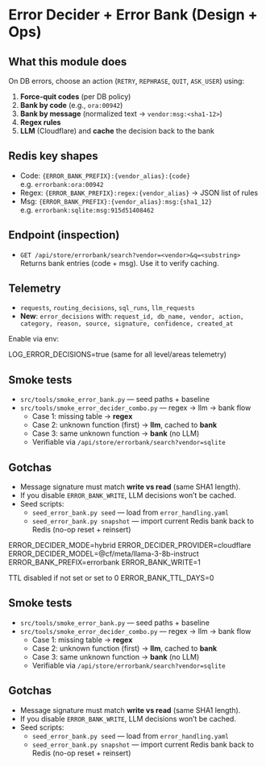 # Error Decider + Error Bank (Design + Ops)

## What this module does
On DB errors, choose an action (`RETRY`, `REPHRASE`, `QUIT`, `ASK_USER`) using:
1) **Force-quit codes** (per DB policy)
2) **Bank by code** (e.g., `ora:00942`)
3) **Bank by message** (normalized text → `vendor:msg:<sha1-12>`)
4) **Regex rules**
5) **LLM** (Cloudflare) and **cache** the decision back to the bank

## Redis key shapes
- Code:  `{ERROR_BANK_PREFIX}:{vendor_alias}:{code}`  
  e.g. `errorbank:ora:00942`
- Regex: `{ERROR_BANK_PREFIX}:regex:{vendor_alias}` → JSON list of rules
- Msg:   `{ERROR_BANK_PREFIX}:{vendor_alias}:msg:{sha1_12}`  
  e.g. `errorbank:sqlite:msg:915d51408462`

## Endpoint (inspection)
- `GET /api/store/errorbank/search?vendor=<vendor>&q=<substring>`  
  Returns bank entries (code + msg). Use it to verify caching.

## Telemetry
- `requests`, `routing_decisions`, `sql_runs`, `llm_requests`
- **New**: `error_decisions` with:
  `request_id, db_name, vendor, action, category, reason, source, signature, confidence, created_at`

Enable via env:

LOG_ERROR_DECISIONS=true 
(same for all level/areas telemetry)


## Smoke tests
- `src/tools/smoke_error_bank.py` — seed paths + baseline
- `src/tools/smoke_error_decider_combo.py` — regex → llm → bank flow
  - Case 1: missing table → **regex**
  - Case 2: unknown function (first) → **llm**, cached to **bank**
  - Case 3: same unknown function → **bank** (no LLM)
  - Verifiable via `/api/store/errorbank/search?vendor=sqlite`

## Gotchas
- Message signature must match **write vs read** (same SHA1 length).
- If you disable `ERROR_BANK_WRITE`, LLM decisions won’t be cached.
- Seed scripts:
  - `seed_error_bank.py seed` — load from `error_handling.yaml`
  - `seed_error_bank.py snapshot` — import current Redis bank back to Redis (no-op reset + reinsert)


ERROR_DECIDER_MODE=hybrid
ERROR_DECIDER_PROVIDER=cloudflare
ERROR_DECIDER_MODEL=@cf/meta/llama-3-8b-instruct
ERROR_BANK_PREFIX=errorbank
ERROR_BANK_WRITE=1

TTL disabled if not set or set to 0
ERROR_BANK_TTL_DAYS=0

## Smoke tests
- `src/tools/smoke_error_bank.py` — seed paths + baseline
- `src/tools/smoke_error_decider_combo.py` — regex → llm → bank flow
  - Case 1: missing table → **regex**
  - Case 2: unknown function (first) → **llm**, cached to **bank**
  - Case 3: same unknown function → **bank** (no LLM)
  - Verifiable via `/api/store/errorbank/search?vendor=sqlite`

## Gotchas
- Message signature must match **write vs read** (same SHA1 length).
- If you disable `ERROR_BANK_WRITE`, LLM decisions won’t be cached.
- Seed scripts:
  - `seed_error_bank.py seed` — load from `error_handling.yaml`
  - `seed_error_bank.py snapshot` — import current Redis bank back to Redis (no-op reset + reinsert)